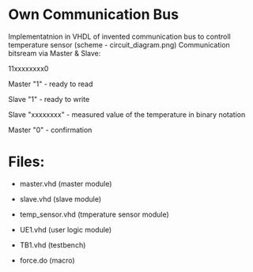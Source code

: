 # Own Communication Bus
Implementatnion in VHDL of invented communication bus to controll temperature sensor (scheme - circuit_diagram.png)
Communication bitsream via Master & Slave:

11xxxxxxxx0

Master "1" - ready to read

Slave "1" - ready to write

Slave "xxxxxxxx" - measured value of the temperature in binary notation

Master "0" - confirmation 

# Files:
- master.vhd
  (master module)
  
 - slave.vhd
  (slave module)
  
 - temp_sensor.vhd
  (tmperature sensor module)
  
 - UE1.vhd
  (user logic module)
 
 - TB1.vhd
  (testbench)
  
 - force.do
  (macro)
